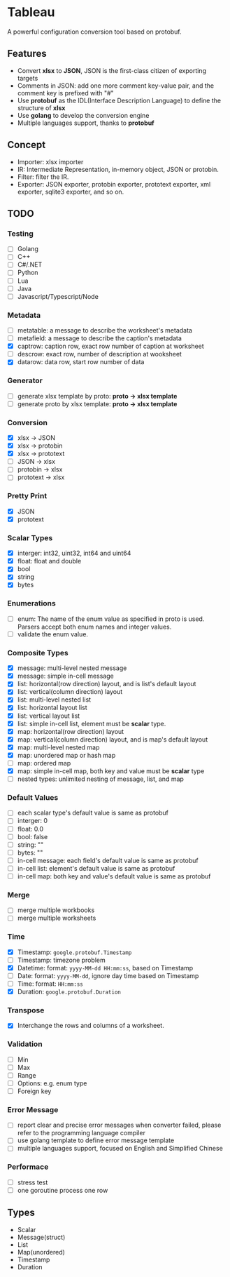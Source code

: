 # Tableau
A powerful configuration conversion tool based on protobuf.

## Features
- Convert **xlsx** to **JSON**, JSON is the first-class citizen of exporting targets
- Comments in JSON: add one more comment key-value pair, and the comment key is prefixed with "#"
- Use **protobuf** as the IDL(Interface Description Language) to define the structure of **xlsx**
- Use **golang** to develop the conversion engine
- Multiple languages support, thanks to **protobuf**

## Concept
- Importer: xlsx importer
- IR: Intermediate Representation, in-memory object, JSON or protobin.
- Filter: filter the IR.
- Exporter: JSON exporter, protobin exporter, prototext exporter, xml exporter, sqlite3 exporter, and so on.

## TODO

### Testing
- [ ] Golang
- [ ] C++
- [ ] C#/.NET
- [ ] Python
- [ ] Lua
- [ ] Java
- [ ] Javascript/Typescript/Node

### Metadata
- [ ] metatable: a message to describe the worksheet's metadata
- [ ] metafield: a message to describe the caption's metadata
- [x] captrow: caption row, exact row number of caption at worksheet
- [ ] descrow: exact row, number of description at wooksheet
- [x] datarow: data row, start row number of data

### Generator
- [ ] generate xlsx template by proto: **proto -> xlsx template**
- [ ] generate proto by xlsx template: **proto -> xlsx template**

### Conversion
- [x] xlsx -> JSON
- [x] xlsx -> protobin
- [x] xlsx -> prototext
- [ ] JSON -> xlsx
- [ ] protobin -> xlsx
- [ ] prototext -> xlsx

### Pretty Print
- [x] JSON
- [x] prototext

### Scalar Types
- [x] interger: int32, uint32, int64 and uint64
- [x] float: float and double
- [x] bool
- [x] string
- [x] bytes

### Enumerations
- [ ] enum: The name of the enum value as specified in proto is used. Parsers accept both enum names and integer values. 
- [ ] validate the enum value.

### Composite Types
- [x] message: multi-level nested message
- [x] message: simple in-cell message
- [x] list: horizontal(row direction) layout, and is list's default layout
- [x] list: vertical(column direction) layout
- [x] list: multi-level nested list
- [x] list: horizontal layout list
- [x] list: vertical layout list
- [x] list: simple in-cell list, element must be **scalar** type.
- [x] map: horizontal(row direction) layout
- [x] map: vertical(column direction) layout, and is map's default layout
- [x] map: multi-level nested map
- [x] map: unordered map or hash map
- [ ] map: ordered map
- [x] map: simple in-cell map, both key and value must be **scalar** type
- [ ] nested types: unlimited nesting of message, list, and map

### Default Values
- [ ] each scalar type's default value is same as protobuf
- [ ] interger: 0 
- [ ] float: 0.0 
- [ ] bool: false 
- [ ] string: ""
- [ ] bytes: ""
- [ ] in-cell message: each field's default value is same as protobuf 
- [ ] in-cell list: element's default value is same as protobuf 
- [ ] in-cell map: both key and value's default value is same as protobuf 

### Merge
- [ ] merge multiple workbooks
- [ ] merge multiple worksheets

### Time
- [x] Timestamp: `google.protobuf.Timestamp`
- [ ] Timestamp: timezone problem
- [x] Datetime: format: `yyyy-MM-dd HH:mm:ss`, based on Timestamp
- [ ] Date: format: `yyyy-MM-dd`, ignore day time based on Timestamp
- [ ] Time: format: `HH:mm:ss`
- [x] Duration: `google.protobuf.Duration` 
  
### Transpose
- [x] Interchange the rows and columns of a worksheet.

### Validation
- [ ] Min
- [ ] Max
- [ ] Range
- [ ] Options: e.g. enum type
- [ ] Foreign key

### Error Message
- [ ] report clear and precise error messages when converter failed, please refer to the programming language compiler
- [ ] use golang template to define error message template
- [ ] multiple languages support, focused on English and Simplified Chinese

### Performace
- [ ] stress test
- [ ] one goroutine process one row

## Types
- Scalar
- Message(struct)
- List
- Map(unordered)
- Timestamp
- Duration
